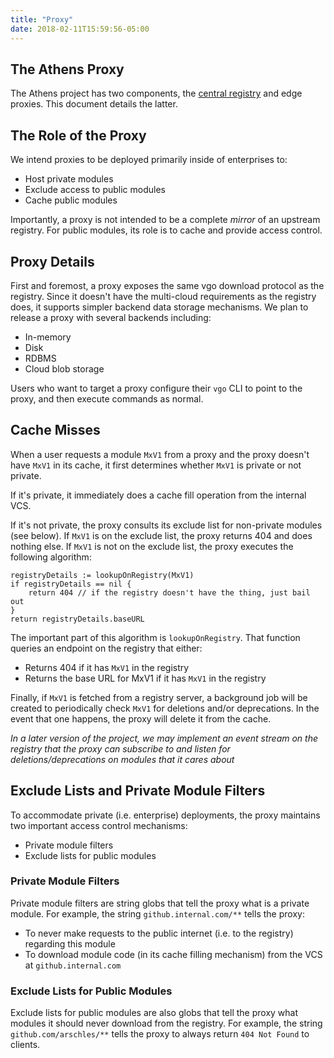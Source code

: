 ```yaml
---
title: "Proxy"
date: 2018-02-11T15:59:56-05:00
---
```


## The Athens Proxy

The Athens project has two components, the [central registry](/design/registry/) and edge proxies.
This document details the latter.

## The Role of the Proxy

We intend proxies to be deployed primarily inside of enterprises to:

- Host private modules
- Exclude access to public modules
- Cache public modules

Importantly, a proxy is not intended to be a complete _mirror_ of an upstream registry. For public modules, its role is to cache and provide access control.

## Proxy Details

First and foremost, a proxy exposes the same vgo download protocol as the registry. Since it doesn't have the multi-cloud requirements as the registry does, it supports simpler backend data storage mechanisms. We plan to release a proxy with several backends including:

- In-memory
- Disk
- RDBMS
- Cloud blob storage

Users who want to target a proxy configure their `vgo` CLI to point to the proxy, and then execute commands as normal.

## Cache Misses

When a user requests a module `MxV1` from a proxy and the proxy doesn't have `MxV1` in its cache, it first determines whether `MxV1` is private or not private.

If it's private, it immediately does a cache fill operation from the internal VCS.

If it's not private, the proxy consults its exclude list for non-private modules (see below). If `MxV1` is on the exclude list, the proxy returns 404 and does nothing else. If `MxV1` is not on the exclude list, the proxy executes the following algorithm:

```
registryDetails := lookupOnRegistry(MxV1)
if registryDetails == nil {
	return 404 // if the registry doesn't have the thing, just bail out
}
return registryDetails.baseURL
```

The important part of this algorithm is `lookupOnRegistry`. That function queries an endpoint on the registry that either:

- Returns 404 if it has `MxV1` in the registry
- Returns the base URL for MxV1 if it has `MxV1` in the registry

Finally, if `MxV1` is fetched from a registry server, a background job will be created to periodically check `MxV1` for deletions and/or deprecations. In the event that one happens, the proxy will delete it from the cache.

_In a later version of the project, we may implement an event stream on the registry that the proxy can subscribe to and listen for deletions/deprecations on modules that it cares about_

## Exclude Lists and Private Module Filters

To accommodate private (i.e. enterprise) deployments, the proxy maintains two important access control mechanisms:

- Private module filters
- Exclude lists for public modules

### Private Module Filters

Private module filters are string globs that tell the proxy what is a private module. For example, the string `github.internal.com/**` tells the proxy:

- To never make requests to the public internet (i.e. to the registry) regarding this module
- To download module code (in its cache filling mechanism) from the VCS at `github.internal.com`

### Exclude Lists for Public Modules

Exclude lists for public modules are also globs that tell the proxy what modules it should never download from the registry. For example, the string `github.com/arschles/**` tells the proxy to always return `404 Not Found` to clients.
